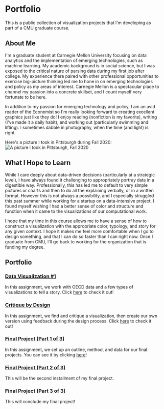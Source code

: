 # Portfolio
 This is a public collection of visualization projects that I'm developing as part of a CMU graduate course.
 
 
## About Me
I'm a graduate student at Carnegie Mellon University focusing on data analytics and the implementation of emerging technologies, such as machine learning. My academic background is in social science, but I was exposed to the critical nature of parsing data during my first job after college. My experience there paired with other professional opportunities to exercise big-picture thinking led me to hone in on emerging technologies and policy as my areas of interest. Carnegie Mellon is a spectacular place to channel my passion into a concrete skillset, and I count myself very fortunate to be here.

In addition to my passion for emerging technology and policy, I am an avid reader of the Economist so I'm really looking forward to creating excellent graphics just like they do! I enjoy reading (nonfiction is my favorite), writing (I've made it a daily habit), and working out (particularly swimming and lifting). I sometimes dabble in photography, when the time (and light) is right.

Here's a picture I took in Pittsburgh during Fall 2020:
![A picture I took in Pittsburgh, Fall 2020](IMG_1423.jpeg)
<!-- <img src="https://github.com/krmaffey/Portfolio/blob/main/IMG_1423.jpeg" width=500 align=center>
The above HTML method wouldn't load the picture for me.
Intro was added as part of setting up my online portfolio on Sep 7 -->


## What I Hope to Learn
While I care deeply about data-driven decisions (particularly at a strategic level), I have always found it challenging to appropriately portray data in a digestible way. Professionally, this has led me to default to very simple pictures or charts and then to do all the explaining verbally, or in a written format. However this is not always a possibility, and I especially struggled this past summer while working for a startup on a data-intensive project. I found myself wishing I had a better sense of color and structure and function when it came to the visualizations of our computational work.

I hope that my time in this course allows me to have a sense of how to construct a visualization with the appropriate color, typology, and story for any given context. I hope it makes me feel more comfortable when I go to design something, and that I can do so faster than I can right now. Once I graduate from CMU, I'll go back to working for the organization that is funding my degree.


## Portfolio

### [Data Visualization #1](/dataviz_govdebt.md)
In this assignment, we work with OECD data and a few types of visualizations to tell a story. Click [here](/dataviz_govdebt.md) to check it out!

### [Critique by Design](/critique_by_design.md)
In this assignment, we find and critique a visualization, then create our own version using feedback during the design process. Click [here](/critique_by_design.md) to check it out!

### [Final Project (Part 1 of 3)](/final_proj_p1.md)
In this assignment, we set up an outline, method, and data for our final projects. You can see it by clicking [here](/final_proj_p1.md)!

### [Final Project (Part 2 of 3)](/final_proj_p2.md)
This will be the second installment of my final project.

### Final Project (Part 3 of 3)
This will conclude my final project!

<!-- On Sep 7 I laid out the headers for assignments in this section. -->
